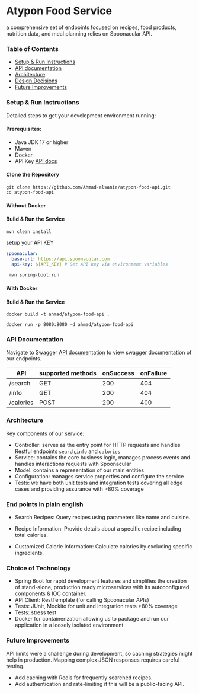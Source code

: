 # Atypon Food Service
a comprehensive set of endpoints focused on recipes, food products, nutrition data, and meal planning relies on Spoonacular API.

### Table of Contents
- [Setup & Run Instructions](#Setup-&-Run-Instructions)
- [API documentation](#API-Documentation)
- [Architecture](#Architecture)
- [Design Decisions](#Choice-of-technology)
- [Future Improvements](#Future-Improvements)

### Setup & Run Instructions
Detailed steps to get your development environment running:

#### Prerequisites:
- Java JDK 17 or higher
- Maven
- Docker
- API Key [API docs](https://spoonacular.com/food-api/docs#Authentication)

#### Clone the Repository
```shell
git clone https://github.com/Ahmad-alsanie/atypon-food-api.git
cd atypon-food-api
```

#### Without Docker
#### Build & Run the Service
```shell
mvn clean install
```

setup your API KEY

```yaml
spoonacular:
  base-url: https://api.spoonacular.com
  api-key: ${API_KEY} # Set API key via environment variables
```

```shell
 mvn spring-boot:run
```

#### With Docker
#### Build & Run the Service
```shell
docker build -t ahmad/atypon-food-api .
```

```shell
docker run -p 8080:8080 -d ahmad/atypon-food-api
```

### API Documentation
Navigate to [Swagger API documentation](http://localhost:8080) to view swagger documentation of our endpoints.

| API       | supported methods | onSuccess | onFailure |
|-----------|-------------------|-----------|-----------|
| /search   | GET               | 200       | 404       | 
| /info     | GET               | 200       | 404       | 
| /calories | POST              | 200       | 400       | 


### Architecture
Key components of our service:
- Controller: serves as the entry point for HTTP requests and handles Restful endpoints ```search```,```info``` and ```calories```
- Service: contains the core business logic, manages process events and handles interactions requests with Spoonacular
- Model: contains a representation of our main entities
- Configuration: manages service properties and configure the service
- Tests: we have both unit tests and integration tests covering all edge cases and providing assurance with >80% coverage

### End points in plain english
- Search Recipes: Query recipes using parameters like name and cuisine.

- Recipe Information: Provide details about a specific recipe including total calories.

- Customized Calorie Information: Calculate calories by excluding specific ingredients.

### Choice of Technology
- Spring Boot for rapid development features and simplifies the creation of stand-alone, production ready microservices with its autoconfigured components & IOC container.
- API Client: RestTemplate (for calling Spoonacular APIs)
- Tests: JUnit, Mockito for unit and integration tests >80% coverage
- Tests: stress test
- Docker for containerization allowing us to package and run our application in a loosely isolated environment

### Future Improvements
API limits were a challenge during development, so caching strategies might help in production.
Mapping complex JSON responses requires careful testing.

- Add caching with Redis for frequently searched recipes.
- Add authentication and rate-limiting if this will be a public-facing API.